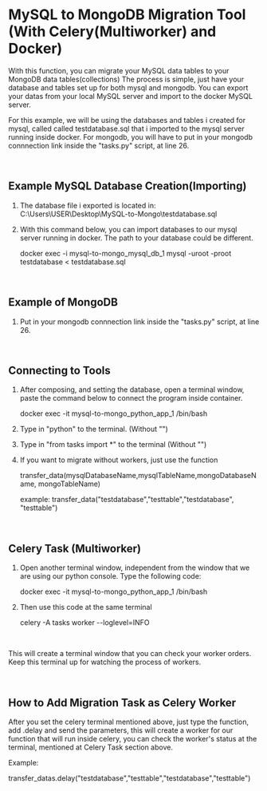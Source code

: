# MySQL to MongoDB Migration Tool (With Celery(Multiworker) and Docker)
With this function, you can migrate your MySQL data tables to your MongoDB data tables(collections)
The process is simple, just have your database and tables set up for both mysql and mongodb.
You can export your datas from your local MySQL server and import to the docker MySQL server.

For this example, we will be using the databases and tables i created for mysql, called called testdatabase.sql that i imported to the mysql server running inside docker.
For mongodb, you will have to put in your mongodb connnection link inside the "tasks.py" script, at line 26.

<br>

## Example MySQL Database Creation(Importing)

1) The database file i exported is located in:     C:\Users\USER\Desktop\MySQL-to-Mongo\testdatabase.sql

2) With this command below, you can import databases to our mysql server running in docker. The path to your database could be different.

   docker exec -i mysql-to-mongo_mysql_db_1 mysql -uroot -proot testdatabase < testdatabase.sql

<br>

## Example of MongoDB

1) Put in your mongodb connnection link inside the "tasks.py" script, at line 26.

<br>

## Connecting to Tools
1) After composing, and setting the database, open a terminal window, paste the command below to connect the program inside container.

   docker exec -it  mysql-to-mongo_python_app_1 /bin/bash

2) Type in "python" to the terminal. (Without "")

3) Type in "from tasks import *" to the terminal (Without "")

3) If you want to migrate without workers, just use the function
   
   transfer_data(mysqlDatabaseName,mysqlTableName,mongoDatabaseName, mongoTableName)

   example: transfer_data("testdatabase","testtable","testdatabase", "testtable")

<br>

## Celery Task (Multiworker)
1) Open another terminal window, independent from the window that we are using our python console.
Type the following code:

   docker exec -it  mysql-to-mongo_python_app_1 /bin/bash

2) Then use this code at the same terminal

   celery -A tasks worker --loglevel=INFO

<br>

This will create a terminal window that you can check your worker orders. Keep this terminal up for watching the process of workers.

<br>

## How to Add Migration Task as Celery Worker
After you set the celery terminal mentioned above, just type the function, add .delay and send the parameters, this will create a worker for our function that will run inside celery, you can check the worker's status at the terminal, mentioned at Celery Task section above.

Example:

transfer_datas.delay("testdatabase","testtable","testdatabase","testtable")


